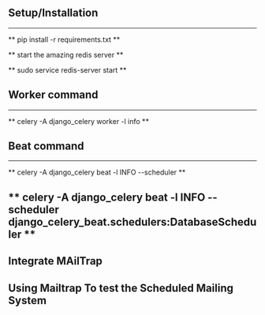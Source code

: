 ## Setup/Installation
----------------------------------------------------------------------------------

** pip install -r requirements.txt **

** start the amazing redis server **

** sudo service redis-server start **

## Worker command
----------------------------------------------------------------------------------

** celery -A django_celery worker -l info **

## Beat command
----------------------------------------------------------------------------------

** celery -A django_celery beat -l INFO --scheduler **

** celery -A django_celery beat -l INFO --scheduler django_celery_beat.schedulers:DatabaseScheduler **
----------------------------------------------------------------------------------

## Integrate MAilTrap 

Using Mailtrap To test the Scheduled Mailing System
----------------------------------------------------------------------------------
